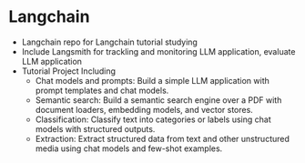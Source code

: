 # Langchain
- Langchain repo for Langchain tutorial studying
- Include Langsmith for trackling and monitoring LLM application, evaluate LLM application
- Tutorial Project Including
    - Chat models and prompts: Build a simple LLM application with prompt templates and chat models.
    - Semantic search: Build a semantic search engine over a PDF with document loaders, embedding models, and vector stores.
    - Classification: Classify text into categories or labels using chat models with structured outputs.
    - Extraction: Extract structured data from text and other unstructured media using chat models and few-shot examples.
